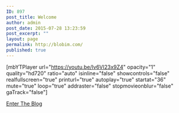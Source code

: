 ```yaml
---
ID: 897
post_title: Welcome
author: admin
post_date: 2015-07-28 13:23:59
post_excerpt: ""
layout: page
permalink: http://blobim.com/
published: true
---
```

[mbYTPlayer url="https://youtu.be/Iv6VI23x9Z4" opacity="1" quality="hd720" ratio="auto" isinline="false" showcontrols="false" realfullscreen="true" printurl="true" autoplay="true" startat="36" mute="true" loop="true" addraster="false" stopmovieonblur="false" gaTrack="false"]

<a href="http://blobim.com/index.php/posts-2/">Enter The Blog</a>

&nbsp;

&nbsp;

&nbsp;

&nbsp;

&nbsp;

&nbsp;

&nbsp;

&nbsp;

&nbsp;

&nbsp;

&nbsp;

&nbsp;

&nbsp;

&nbsp;

&nbsp;

&nbsp;

&nbsp;

&nbsp;

&nbsp;

#